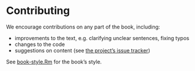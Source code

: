 # Contributing

We encourage contributions on any part of the book, including:

- improvements to the text, e.g. clarifying unclear sentences, fixing typos
- changes to the code
- suggestions on content (see [the project’s issue tracker](https://github.com/r-tmap/tmap-book/issues))

See [book-style.Rm](https://github.com/r-tmap/tmap-book/blob/master/meta/book-style.Rmd) for the book’s style.
